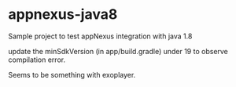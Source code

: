 # appnexus-java8

Sample project to test appNexus integration with java 1.8

update the minSdkVersion (in app/build.gradle) under 19 to observe compilation error.

Seems to be something with exoplayer.
